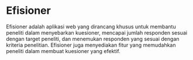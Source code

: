 # Efisioner
Efisioner adalah aplikasi web yang dirancang khusus untuk membantu peneliti dalam menyebarkan kuesioner, mencapai jumlah responden sesuai dengan target peneliti, 
dan menemukan responden yang sesuai dengan kriteria penelitian. Efisioner juga menyediakan fitur yang memudahkan peneliti dalam membuat kuesioner yang efektif.

